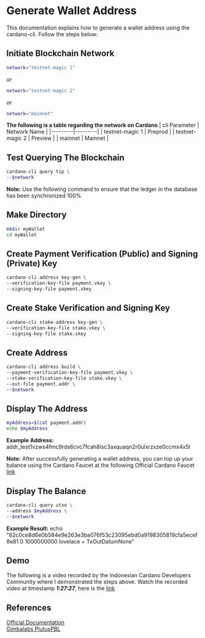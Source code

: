 # Generate Wallet Address

This documentation explains how to generate a wallet address using the cardano-cli. Follow the steps below:

## Initiate Blockchain Network

```bash
network="testnet-magic 1"
```

_or_

```bash
network="testnet-magic 2"
```

_or_

```bash
network="mainnet"
```

**The following is a table regarding the network on Cardano**
| cli Parameter | Network Name |
|---------|---------|
| testnet-magic 1 | Preprod |
| testnet-magic 2 | Preview |
| mainnet | Mainnet |

## Test Querying The Blockchain

```bash
cardano-cli query tip \
--$network
```

**Note:** Use the following command to ensure that the ledger in the database has been synchronized 100%

## Make Directory

```bash
mkdir myWallet
cd myWallet
```

## Create Payment Verification (Public) and Signing (Private) Key

```bash
cardano-cli address key-gen \
--verification-key-file payment.vkey \
--signing-key-file payment.skey
```

## Create Stake Verification and Signing Key

```bash
cardano-cli stake-address key-gen \
--verification-key-file stake.vkey \
--signing-key-file stake.skey
```

## Create Address

```bash
cardano-cli address build \
--payment-verification-key-file payment.vkey \
--stake-verification-key-file stake.vkey \
--out-file payment.addr \
--$network
```

## Display The Address

```bash
myAddress=$(cat payment.addr)
echo $myAddress
```

**Example Address:** addr_test1vzws4fmc9rds6cvc7fcah8lsc3axquaqn2r0ulxrzxze0ccmx4x5l

**Note:** After successfully generating a wallet address, you can top up your balance using the Cardano Faucet at the following Official Cardano Faucet [link](https://docs.cardano.org/cardano-testnet/tools/faucet/)

## Display The Balance

```bash
cardano-cli query utxo \
--address $myAddress \
--$network
```

**Example Result:**
echo "62c0ce8d6e0b584e9e263e3ba076f53c23095ebd0a9198305819cfa5ecef8e81 0 1000000000 lovelace + TxOutDatumNone"

## Demo

The following is a video recorded by the Indonesian Cardano Developers Community where I demonstrated the steps above. Watch the recorded video at timestamp **_1:27:27_**, here is the [link](https://youtu.be/03hXLZ_07N0?list=PLUj8499OocHiL8gXPv8wMlLW-zIcyYdrQ)

## References

[Official Documentation](https://docs.cardano.org/development-guidelines/use-cli/)  
[Gimbalabs PlutusPBL](https://plutuspbl.io/modules/102/slts)
